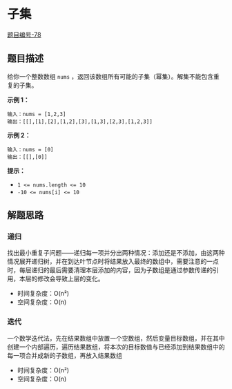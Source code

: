 # 子集

[题目编号-78](https://leetcode-cn.com/problems/subsets/submissions/)



## 题目描述


给你一个整数数组 `nums` ，返回该数组所有可能的子集（幂集）。解集不能包含重复的子集。

 

**示例 1：**

```
输入：nums = [1,2,3]
输出：[[],[1],[2],[1,2],[3],[1,3],[2,3],[1,2,3]]
```

**示例 2：**

```
输入：nums = [0]
输出：[[],[0]]
```

 

**提示：**

- `1 <= nums.length <= 10`
- `-10 <= nums[i] <= 10`



## 解题思路

### 递归

找出最小重复子问题——递归每一项并分出两种情况：添加还是不添加，由这两种情况展开递归树，并在到达叶节点时将结果放入最终的数组中，需要注意的一点时，每层递归的最后需要清理本层添加的内容，因为子数组是通过参数传递的引用，本层的修改会导致上层的变化。

* 时间复杂度：O(n²)
* 空间复杂度：O(n)



### 迭代

一个数学迭代法，先在结果数组中放置一个空数组，然后变量目标数组，并在其中创建一个内部遍历，遍历结果数组，将本次的目标数值与已经添加到结果数组中的每一项合并成新的子数组，再放入结果数组

- 时间复杂度：O(n²)
- 空间复杂度：O(n)

